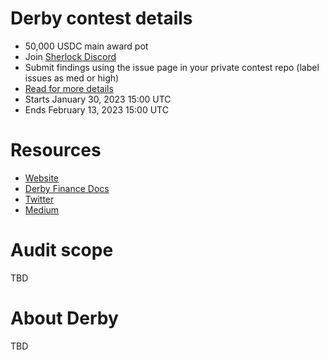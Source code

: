 # Derby contest details

- 50,000 USDC main award pot
- Join [Sherlock Discord](https://discord.gg/MABEWyASkp)
- Submit findings using the issue page in your private contest repo (label issues as med or high)
- [Read for more details](https://docs.sherlock.xyz/audits/watsons)
- Starts January 30, 2023 15:00 UTC
- Ends February 13, 2023 15:00 UTC

# Resources

- [Website](https://derby.finance/)
- [Derby Finance Docs](https://derby-finance.gitbook.io/derby-finance-docs/)
- [Twitter](https://twitter.com/derby_finance)
- [Medium](https://medium.com/derbyfinance)

# Audit scope

TBD

# About Derby

TBD

